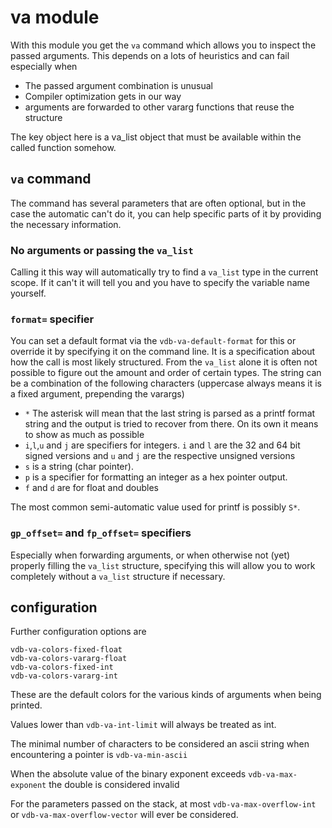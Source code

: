 #  va module 

With this module you get the `va` command which allows you to inspect the passed arguments. This depends on a lots of
heuristics and can fail especially when

* The passed argument combination is unusual
* Compiler optimization gets in our way
* arguments are forwarded to other vararg functions that reuse the structure

The key object here is a va_list object that must be available within the called function somehow.

## `va` command

The command has several parameters that are often optional, but in the case the automatic can't do it, you can help
specific parts of it by providing the necessary information.

### No arguments or passing the `va_list`
Calling it this way will automatically try to find a `va_list` type in the current scope. If it can't it will tell you
and you have to specify the variable name yourself.

### `format=` specifier

You can set a default format via the `vdb-va-default-format` for this or override it by specifying it on the command
line. It is a specification about how the call is most likely structured. From the `va_list` alone it is often not
possible to figure out the amount and order of certain types. The string can be a combination of the following
characters (uppercase always means it is a fixed argument, prepending the varargs)

* `*` The asterisk will mean that the last string is parsed as a printf format string and the output is tried to recover
  from there. On its own it means to show as much as possible
* `i`,`l`,`u` and `j` are specifiers for integers. `i` and `l` are the 32 and 64 bit signed versions and `u` and `j` are
  the respective unsigned versions
* `s` is a string (char pointer).
* `p` is a specifier for formatting an integer as a hex pointer output.
* `f` and `d` are for float and doubles

The most common semi-automatic value used for printf is possibly `S*`.

### `gp_offset=` and `fp_offset=` specifiers
Especially when forwarding arguments, or when otherwise not (yet) properly filling the `va_list` structure, specifying
this will allow you to work completely without a `va_list` structure if necessary.

## configuration

Further configuration options are

```
vdb-va-colors-fixed-float
vdb-va-colors-vararg-float
vdb-va-colors-fixed-int
vdb-va-colors-vararg-int
```
These are the default colors for the various kinds of arguments when being printed.


Values lower than `vdb-va-int-limit` will always be treated as int.


The minimal number of characters to be considered an ascii string when encountering a pointer is `vdb-va-min-ascii` 


When the absolute value of the binary exponent exceeds `vdb-va-max-exponent` the double is considered invalid

For the parameters passed on the stack, at most `vdb-va-max-overflow-int` or `vdb-va-max-overflow-vector` will ever be
considered.


